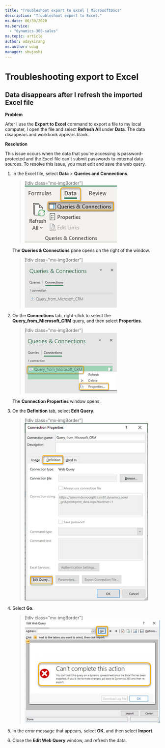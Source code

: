 ```yaml
---
title: "Troubleshoot export to Excel | MicrosoftDocs"
description: "Troubleshoot export to Excel."
ms.date: 06/30/2020
ms.service:
  - "dynamics-365-sales"
ms.topic: article
author: udaykirang
ms.author: udag
manager: shujoshi
---
```


# Troubleshooting export to Excel

## Data disappears after I refresh the imported Excel file

**Problem**

After I use the **Export to Excel** command to export a file to my local computer, I open the file and select **Refresh All** under **Data**. The data disappears and workbook appears blank.

**Resolution**

This issue occurs when the data that you're accessing is password-protected and the Excel file can't submit passwords to external data sources. To resolve this issue, you must edit and save the web query.

1. In the Excel file, select **Data** > **Queries and Connections**.

    > [!div class="mx-imgBorder"]
    > ![Select Data, and then select Queries and Connections](media/ts-e2e-select-queries-connections.png "Select Data, and then select Queries and Connections")

    The **Queries & Connections** pane opens on the right of the window.

    > [!div class="mx-imgBorder"]
    > ![Queries and Connections pane](media/ts-e2e-queries-connections-pane.png "Queries and Connections pane")

2. On the **Connections** tab, right-click to select the **Query_from_Microsoft_CRM** query, and then select **Properties**.

    > [!div class="mx-imgBorder"]
    > ![Select Properties](media/ts-e2e-select-properties-from-query.png "Select Properties")

    The **Connection Properties** window opens.

3. On the **Definition** tab, select **Edit Query**.

    > [!div class="mx-imgBorder"]
    > ![Select edit query](media/ts-e2e-select-edit-query.png "Select edit query")

4. Select **Go**.

    > [!div class="mx-imgBorder"]
    > ![Error message](media/ts-e2e-error-message.png "Error message")

5. In the error message that appears, select **OK**, and then select **Import**.

6. Close the **Edit Web Query** window, and refresh the data.
